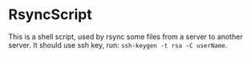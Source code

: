 # RsyncScript
This is a shell script, used by rsync some files from a server to another server. 
It should use ssh key, run: `ssh-keygen -t rsa -C userName`.
